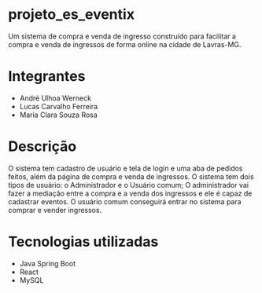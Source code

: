# projeto_es_eventix
Um sistema de compra e venda de ingresso construído para facilitar a compra e venda de ingressos de forma online na cidade de Lavras-MG.

# Integrantes
- André Ulhoa Werneck
- Lucas Carvalho Ferreira
- Maria Clara Souza Rosa

# Descrição
O sistema tem cadastro de usuário e tela de login e uma aba de pedidos feitos, além da página de compra e venda de ingressos. O sistema tem dois tipos de usuário: o Administrador e o Usuário comum; O administrador vai fazer a mediação entre a compra e a venda dos ingressos e ele é capaz de cadastrar eventos. O usuário comum conseguirá entrar no sistema para comprar e vender ingressos.

# Tecnologias utilizadas
- Java Spring Boot
- React
- MySQL
